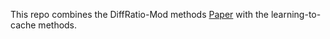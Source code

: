 This repo combines the DiffRatio-Mod methods [Paper](https://arxiv.org/abs/2412.16822) with the learning-to-cache methods.
